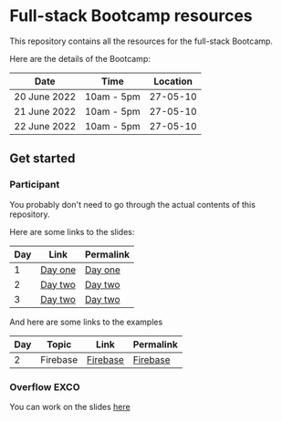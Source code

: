 # Full-stack Bootcamp resources

This repository contains all the resources for the full-stack Bootcamp.

Here are the details of the Bootcamp:

| Date         | Time       | Location |
| ------------ | ---------- | -------- |
| 20 June 2022 | 10am - 5pm | 27-05-10 |
| 21 June 2022 | 10am - 5pm | 27-05-10 |
| 22 June 2022 | 10am - 5pm | 27-05-10 |

## Get started

### Participant

You probably don't need to go through the actual contents of this repository.

Here are some links to the slides:

| Day | Link                  | Permalink                                              |
| --- | --------------------- | ------------------------------------------------------ |
| 1   | [Day one](/day-one)   | [Day one](https://bootcamp.np-overflow.club/day-one)   |
| 2   | [Day two](/day-two)   | [Day two](https://bootcamp.np-overflow.club/day-one)   |
| 3   | [Day two](/day-three) | [Day two](https://bootcamp.np-overflow.club/day-three) |

And here are some links to the examples

| Day | Topic    | Link                  | Permalink                                              |
| --- | -------- | --------------------- | ------------------------------------------------------ |
| 2   | Firebase | [Firebase](/firebase) | [Firebase](https://bootcamp.np-overflow.club/firebase) |


### Overflow EXCO

You can work on the slides [here](https://github.com/np-overflow/full-stack-bootcamp-resources)
